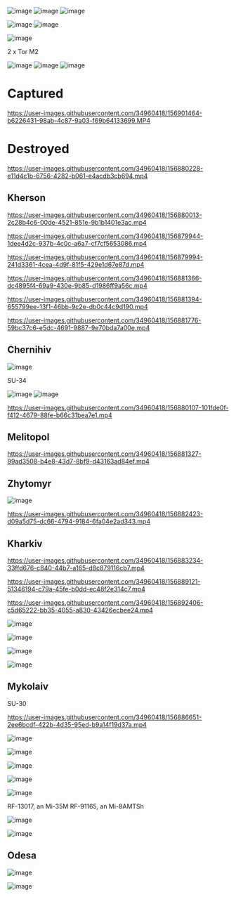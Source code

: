 ![image](https://user-images.githubusercontent.com/34960418/156881862-cb82b176-fbff-4826-a092-a5e8aa6ac83d.png)
![image](https://user-images.githubusercontent.com/34960418/156882286-d8ae08a5-088a-43dc-b0ae-0603587eb28d.png)
![image](https://user-images.githubusercontent.com/34960418/156890510-dde6afee-c10a-4556-b4bd-5f74b8828776.png)

![image](https://user-images.githubusercontent.com/34960418/156890573-765cd43b-143a-4f72-aa4e-b4fe836fe2ac.png)
![image](https://user-images.githubusercontent.com/34960418/156892099-cd44f30d-e6c6-4f67-98be-a71b6598edea.png)


![image](https://user-images.githubusercontent.com/34960418/156894471-768973aa-87b1-4f87-a3e7-5dddf7ebe3d4.png)



2 x Tor M2

![image](https://user-images.githubusercontent.com/34960418/156888131-91ff4acc-b4bb-4dff-ac22-8987f0041a1f.png)
![image](https://user-images.githubusercontent.com/34960418/156888139-9d7a0430-5682-474f-9edb-a53aaf2ff7ad.png)
![image](https://user-images.githubusercontent.com/34960418/156888208-59b40851-0dfc-41af-bc06-da93b91a5580.png)


# Captured


https://user-images.githubusercontent.com/34960418/156901464-b6226431-98ab-4c87-9a03-f69b64133699.MP4





# Destroyed

https://user-images.githubusercontent.com/34960418/156880228-e11d4c1b-6756-4282-b061-e4acdb3cb694.mp4



## Kherson

https://user-images.githubusercontent.com/34960418/156880013-2c28b4c6-00de-4521-851e-9b1b1401e3ac.mp4

https://user-images.githubusercontent.com/34960418/156879944-1dee4d2c-937b-4c0c-a6a7-cf7cf5653086.mp4

https://user-images.githubusercontent.com/34960418/156879994-241d3361-4cea-4d9f-81f5-429e1d67e87d.mp4

https://user-images.githubusercontent.com/34960418/156881366-dc4895f4-69a9-430e-9b85-d1986ff9a56c.mp4

https://user-images.githubusercontent.com/34960418/156881394-655799ee-13f1-46bb-9c2e-db0c44c9d190.mp4

https://user-images.githubusercontent.com/34960418/156881776-59bc37c6-e5dc-4691-9887-9e70bda7a00e.mp4






## Chernihiv

![image](https://user-images.githubusercontent.com/34960418/156880140-906c316c-7c20-458a-bcd8-d2038f6db51b.png)

SU-34

![image](https://user-images.githubusercontent.com/34960418/156881657-7f16d66a-ec7e-475a-9cb4-5d58e7cfdba4.png)
![image](https://user-images.githubusercontent.com/34960418/156881665-cd8941a3-d73a-4e11-a550-a6e031941edb.png)


https://user-images.githubusercontent.com/34960418/156880107-101fde0f-f412-4679-88fe-b66c31bea7e1.mp4



## Melitopol

https://user-images.githubusercontent.com/34960418/156881327-99ad3508-b4e8-43d7-8bf9-d43163ad84ef.mp4



## Zhytomyr

![image](https://user-images.githubusercontent.com/34960418/156882470-209431a3-8262-4ca9-852c-c36e02954ee4.png)

https://user-images.githubusercontent.com/34960418/156882423-d09a5d75-dc66-4794-9184-6fa04e2ad343.mp4



## Kharkiv

https://user-images.githubusercontent.com/34960418/156883234-33ffd676-c840-44b7-a165-d8c879116cb7.mp4

https://user-images.githubusercontent.com/34960418/156889121-51346194-c79a-45fe-b0dd-ec48f2e314c7.mp4

https://user-images.githubusercontent.com/34960418/156892406-c5d65222-bb35-4055-a830-43426ecbee24.mp4

![image](https://user-images.githubusercontent.com/34960418/156897762-8a0cb6ce-8c7e-463e-a2ae-ed351bfe9ab8.png)

![image](https://user-images.githubusercontent.com/34960418/156897768-35aa2885-9850-4f42-8920-59f7429f311f.png)

![image](https://user-images.githubusercontent.com/34960418/156897774-bfd804f0-e402-4223-8511-dd908bbb0796.png)

![image](https://user-images.githubusercontent.com/34960418/156897778-be557e34-a9bb-4896-ac33-845ac5225d62.png)




## Mykolaiv

SU-30

https://user-images.githubusercontent.com/34960418/156886651-2ee6bcdf-422b-4d35-95ed-b9a14f19d37a.mp4

![image](https://user-images.githubusercontent.com/34960418/156886660-1e467117-de25-4585-b20d-5a41a493ced2.png)

![image](https://user-images.githubusercontent.com/34960418/156886715-0c76e5f4-64bf-4ecd-a578-22e367abf379.png)

![image](https://user-images.githubusercontent.com/34960418/156886856-183d0a1b-6cd7-414d-80ee-0c4c93bb8fa0.png)

![image](https://user-images.githubusercontent.com/34960418/156890928-50241194-c45d-450c-8c9e-bc1bccea3d51.png)

![image](https://user-images.githubusercontent.com/34960418/156890934-c83545fd-7e24-441f-b9b1-a055e1115145.png)


RF-13017, an Mi-35M
RF-91165, an Mi-8AMTSh

![image](https://user-images.githubusercontent.com/34960418/156901396-889e2707-e931-42ed-90bd-4e237258223d.png)

![image](https://user-images.githubusercontent.com/34960418/156901400-3a19f817-8ec7-4feb-b442-0ed389688fd3.png)



## Odesa

![image](https://user-images.githubusercontent.com/34960418/156889505-860c81a4-cc75-41ab-b925-a19876d992e5.png)

![image](https://user-images.githubusercontent.com/34960418/156889511-a4a8c38e-4857-45f7-8c20-6b2702e7c82c.png)



